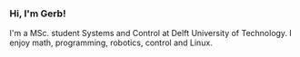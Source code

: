 ### Hi, I'm Gerb!
I'm a MSc. student Systems and Control at Delft University of Technology. I enjoy math, programming, robotics, control and Linux.


<!--
**Gerb-Voogt/Gerb-Voogt** is a ✨ _special_ ✨ repository because its `README.md` (this file) appears on your GitHub profile.

Here are some ideas to get you started:

- 🔭 I’m currently working on ...
- 🌱 I’m currently learning ...
- 👯 I’m looking to collaborate on ...
- 🤔 I’m looking for help with ...
- 💬 Ask me about ...
- 📫 How to reach me: ...
- 😄 Pronouns: ...
- ⚡ Fun fact: ...
-->
